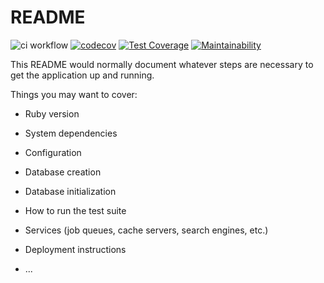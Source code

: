 # README

![ci workflow](https://github.com/J-pilon/develop_mastery_blog/actions/workflows/ci-workflow.yml/badge.svg)
[![codecov](https://codecov.io/gh/J-pilon/develop_mastery_blog/branch/main/graph/badge.svg?token=qTiMNPjUw7)](https://codecov.io/gh/J-pilon/develop_mastery_blog)
[![Test Coverage](https://api.codeclimate.com/v1/badges/27b83eb7a198b7437915/test_coverage)](https://codeclimate.com/github/J-pilon/develop_mastery_blog/test_coverage)
[![Maintainability](https://api.codeclimate.com/v1/badges/27b83eb7a198b7437915/maintainability)](https://codeclimate.com/github/J-pilon/develop_mastery_blog/maintainability)

This README would normally document whatever steps are necessary to get the
application up and running.

Things you may want to cover:

* Ruby version

* System dependencies

* Configuration

* Database creation

* Database initialization

* How to run the test suite

* Services (job queues, cache servers, search engines, etc.)

* Deployment instructions

* ...
